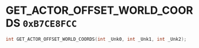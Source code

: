 # GET_ACTOR_OFFSET_WORLD_COORDS `0xB7CE8FCC`

```cpp
int GET_ACTOR_OFFSET_WORLD_COORDS(int _Unk0, int _Unk1, int _Unk2);
```